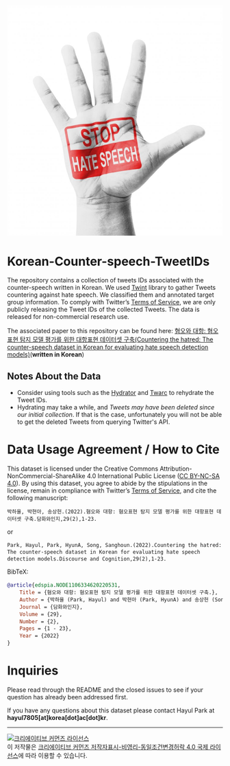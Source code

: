 ![Model bias](./stop_hate.jpg)

# Korean-Counter-speech-TweetIDs

The repository contains a collection of tweets IDs associated with the counter-speech written in Korean. We used [Twint](https://github.com/twintproject/twint) library to gather Tweets countering against hate speech. We classified them and annotated target group information. To comply with Twitter’s [Terms of Service](https://developer.twitter.com/en/developer-terms/agreement-and-policy), we are only publicly releasing the Tweet IDs of the collected Tweets. The data is released for non-commercial research use. 

The associated paper to this repository can be found here: [혐오와 대항: 혐오표현 탐지 모델 평가를 위한 대항표현 데이터셋 구축(Countering the hatred: The counter-speech dataset in Korean for evaluating hate speech detection models)](https://www.dbpia.co.kr/Journal/articleDetail?nodeId=NODE11063346)(**written in Korean**)

## Notes About the Data
* Consider using tools such as the [Hydrator](https://github.com/DocNow/hydrator) and [Twarc](https://github.com/DocNow/twarc) to rehydrate the Tweet IDs.
* Hydrating may take a while, and *Tweets may have been deleted since our initial collection*. If that is the case, unfortunately you will not be able to get the deleted Tweets from querying Twitter's API. 

# Data Usage Agreement / How to Cite
This dataset is licensed under the Creative Commons Attribution-NonCommercial-ShareAlike 4.0 International Public License ([CC BY-NC-SA 4.0](https://creativecommons.org/licenses/by-nc-sa/4.0/)). By using this dataset, you agree to abide by the stipulations in the license, remain in compliance with Twitter’s [Terms of Service](https://developer.twitter.com/en/developer-terms/agreement-and-policy), and cite the following manuscript: 

```
박하율, 박현아, 송상헌.(2022).혐오와 대항: 혐오표현 탐지 모델 평가를 위한 대항표현 데이터셋 구축.담화와인지,29(2),1-23.
```
or

```
Park, Hayul, Park, HyunA, Song, Sanghoun.(2022).Countering the hatred: The counter-speech dataset in Korean for evaluating hate speech detection models.Discourse and Cognition,29(2),1-23.
```

BibTeX:
```bibtex
@article{edspia.NODE1106334620220531,
    Title = {혐오와 대항: 혐오표현 탐지 모델 평가를 위한 대항표현 데이터셋 구축.},
    Author = {박하율 (Park, Hayul) and 박현아 (Park, HyunA) and 송상헌 (Song, Sanghoun)},
    Journal = {담화와인지},
    Volume = {29},
    Number = {2},
    Pages = {1 - 23},
    Year = {2022}
}
```

# Inquiries

Please read through the README and the closed issues to see if your question has already been addressed first. 

If you have any questions about this dataset please contact Hayul Park at **hayul7805[at]korea[dot]ac[dot]kr**.

***
<a rel="license" href="http://creativecommons.org/licenses/by-nc-sa/4.0/"><img alt="크리에이티브 커먼즈 라이선스" style="border-width:0" src="https://i.creativecommons.org/l/by-nc-sa/4.0/88x31.png" /></a><br />이 저작물은 <a rel="license" href="http://creativecommons.org/licenses/by-nc-sa/4.0/">크리에이티브 커먼즈 저작자표시-비영리-동일조건변경허락 4.0 국제 라이선스</a>에 따라 이용할 수 있습니다.
